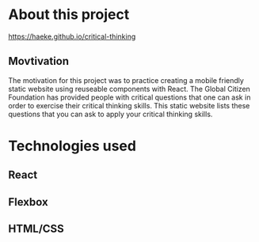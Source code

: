 # About this project

https://haeke.github.io/critical-thinking

## Movtivation

The motivation for this project was to practice creating a mobile friendly static website using reuseable components with React. The Global Citizen Foundation has provided people with critical questions that one can ask in order to exercise their critical thinking skills. This static website lists these questions that you can ask to apply your critical thinking skills.

# Technologies used

## React

## Flexbox

## HTML/CSS
